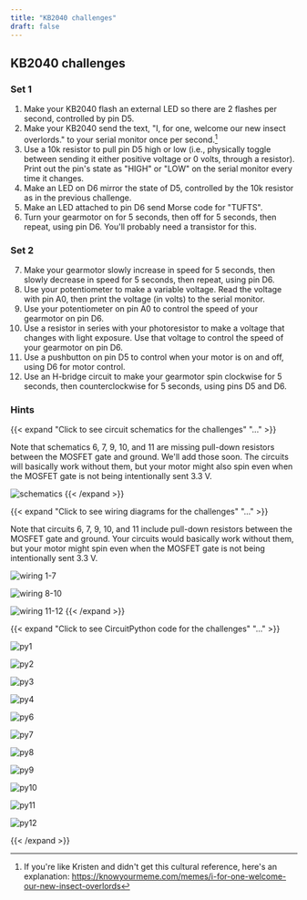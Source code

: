 ```yaml
---
title: "KB2040 challenges"
draft: false
---
```


## KB2040 challenges

### Set 1

1. Make your KB2040 flash an external LED so there are 2 flashes per second, controlled by pin D5.
2. Make your KB2040 send the text, "I, for one, welcome our new insect overlords." to your serial monitor once per second.[^1]
3. Use a 10k resistor to pull pin D5 high or low (i.e., physically toggle between sending it either positive voltage or 0 volts, through a resistor). Print out the pin's state as "HIGH" or "LOW" on the serial monitor every time it changes.
4. Make an LED on D6 mirror the state of D5, controlled by the 10k resistor as in the previous challenge.
5. Make an LED attached to pin D6 send Morse code for "TUFTS".
6. Turn your gearmotor on for 5 seconds, then off for 5 seconds, then repeat, using pin D6. You'll probably need a transistor for this.

### Set 2

7. Make your gearmotor slowly increase in speed for 5 seconds, then slowly decrease in speed for 5 seconds, then repeat, using pin D6.
8. Use your potentiometer to make a variable voltage. Read the voltage with pin A0, then print the voltage (in volts) to the serial monitor.
9. Use your potentiometer on pin A0 to control the speed of your gearmotor on pin D6.
10. Use a resistor in series with your photoresistor to make a voltage that changes with light exposure. Use that voltage to control the speed of your gearmotor on pin D6.
11. Use a pushbutton on pin D5 to control when your motor is on and off, using D6 for motor control.
12. Use an H-bridge circuit to make your gearmotor spin clockwise for 5 seconds, then counterclockwise for 5 seconds, using pins D5 and D6.

### Hints

{{< expand "Click to see circuit schematics for the challenges" "..." >}}

Note that schematics 6, 7, 9, 10, and 11 are missing pull-down resistors between the MOSFET gate and ground. We'll add those soon. The circuits will basically work without them, but your motor might also spin even when the MOSFET gate is not being intentionally sent 3.3 V.

![schematics](/img/Challenge_Schematicsnew.jpg)
{{< /expand >}} 


{{< expand "Click to see wiring diagrams for the challenges" "..." >}}

Note that circuits 6, 7, 9, 10, and 11 include pull-down resistors between the MOSFET gate and ground. Your circuits would basically work without them, but your motor might spin even when the MOSFET gate is not being intentionally sent 3.3 V.

![wiring 1-7](/img/Challenge_Wiring1-7new.jpg)

![wiring 8-10](/img/Challenge_Wiring8-10new.jpg)

![wiring 11-12](/img/Challenge_Wiring11-12new.jpg)
{{< /expand >}} 

{{< expand "Click to see CircuitPython code for the challenges" "..." >}}

![py1](/img/challenge1py.jpg)

![py2](/img/challenge2py.jpg)

![py3](/img/challenge3py.jpg)

![py4](/img/challenge4py.jpg)

![py6](/img/challenge6py.jpg)

![py7](/img/challenge7py.jpg)

![py8](/img/challenge8py.jpg)

![py9](/img/challenge9py.jpg)

![py10](/img/challenge10py.jpg)

![py11](/img/challenge11py.jpg)

![py12](/img/challenge12py.jpg)

{{< /expand >}} 

[^1]: If you're like Kristen and didn't get this cultural reference, here's an explanation: https://knowyourmeme.com/memes/i-for-one-welcome-our-new-insect-overlords
